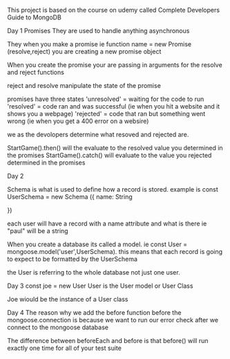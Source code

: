 This project is based on the course on udemy called Complete Developers Guide to MongoDB

Day 1
Promises
They are used to handle anything asynchronous

They when you make a promise ie function name = new Promise (resolve,reject)
you are creating a new promise object

When you create the promise your are passing in arguments for the resolve and reject functions

reject and resolve manipulate the state of the promise

promises have three states
'unresolved' = waiting for the code to run
'resolved' = code ran and was successful (ie when you hit a website and it shows you a webpage)
'rejected' = code that ran but something went wrong (ie when you get a 400 error on a websire)

we as the devolopers determine what resoved and rejected are.

StartGame().then() will the evaluate to the resolved value you determined in the promises
StartGame().catch() will evaluate to the value you rejected determined in the promises

Day 2

Schema is what is used to define how a record is stored.
example is
const UserSchema = new Schema ({
name: String

})

each user will have a record with a name attribute and what is there ie "paul" will be a string

When you create a database its called a model.
ie
const User = mongoose.model('user',UserSchema).
this means that each record is going to expect to be formatted by the UserSchema

the User is referring to the whole database not just one user.

Day 3
const joe = new User
User is the User model or User Class

Joe wiould be the instance of a User class

Day 4
The reason why we add the before function before the mongoose.connection is because we want to run our error check after we connect to the mongoose database

The difference between beforeEach and before is that before() will run exactly one time for all of your test suite
